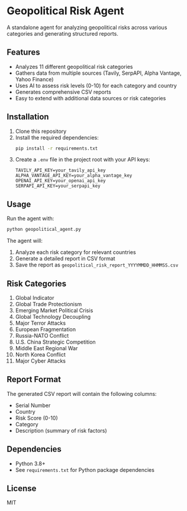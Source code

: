 # Geopolitical Risk Agent

A standalone agent for analyzing geopolitical risks across various categories and generating structured reports.

## Features

- Analyzes 11 different geopolitical risk categories
- Gathers data from multiple sources (Tavily, SerpAPI, Alpha Vantage, Yahoo Finance)
- Uses AI to assess risk levels (0-10) for each category and country
- Generates comprehensive CSV reports
- Easy to extend with additional data sources or risk categories

## Installation

1. Clone this repository
2. Install the required dependencies:
   ```bash
   pip install -r requirements.txt
   ```
3. Create a `.env` file in the project root with your API keys:
   ```
   TAVILY_API_KEY=your_tavily_api_key
   ALPHA_VANTAGE_API_KEY=your_alpha_vantage_key
   OPENAI_API_KEY=your_openai_api_key
   SERPAPI_API_KEY=your_serpapi_key
   ```

## Usage

Run the agent with:
```bash
python geopolitical_agent.py
```

The agent will:
1. Analyze each risk category for relevant countries
2. Generate a detailed report in CSV format
3. Save the report as `geopolitical_risk_report_YYYYMMDD_HHMMSS.csv`

## Risk Categories

1. Global Indicator
2. Global Trade Protectionism
3. Emerging Market Political Crisis
4. Global Technology Decoupling
5. Major Terror Attacks
6. European Fragmentation
7. Russia-NATO Conflict
8. U.S. China Strategic Competition
9. Middle East Regional War
10. North Korea Conflict
11. Major Cyber Attacks

## Report Format

The generated CSV report will contain the following columns:
- Serial Number
- Country
- Risk Score (0-10)
- Category
- Description (summary of risk factors)

## Dependencies

- Python 3.8+
- See `requirements.txt` for Python package dependencies

## License

MIT
